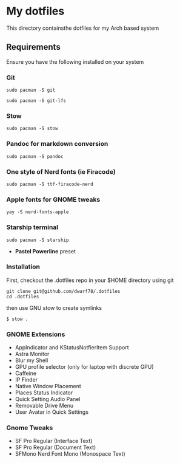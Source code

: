 # My dotfiles
This directory containsthe dotfiles for my Arch based system

## Requirements

Ensure you have the following installed on your system

### Git

```
sudo pacman -S git
```
```
sudo pacman -S git-lfs
```

### Stow

```
sudo pacman -S stow
```

### Pandoc for markdown conversion
```
sudo pacman -S pandoc
``` 

### One style of Nerd fonts (ie Firacode)

```
sudo pacman -S ttf-firacode-nerd
```

### Apple fonts for GNOME tweaks

```
yay -S nerd-fonts-apple
```

### Starship terminal

```
sudo pacman -S starship
```
 - **Pastel Powerline** preset

### Installation

First, checkout the .dotfiles repo in your $HOME directory using git

```
git clone git@github.com/dwarf78/.dotfiles
cd .dotfiles
```

then use GNU stow to create symlinks

```
$ stow .
```

### GNOME Extensions

- AppIndicator and KStatusNotfierItem Support
- Astra Monitor
- Blur my Shell
- GPU profile selector (only for laptop with discrete GPU)
- Caffeine 
- IP Finder
- Native Window Placement
- Places Status Indicator
- Quick Setting Audio Panel
- Removable Drive Menu
- User Avatar in Quick Settings

### Gnome Tweaks

- SF Pro Regular (Interface Text)
- SF Pro Regular (Document Text)
- SFMono Nerd Font Mono (Monospace Text)

